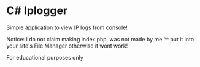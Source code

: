 # C# Iplogger
Simple application to view IP logs from console!


Notice:
I do not claim making index.php, was not made by me ^^
put it into your site's File Manager otherwise it wont work!


For educational purposes only

